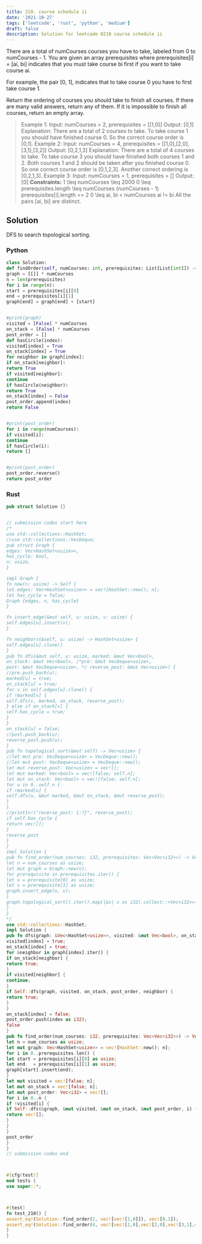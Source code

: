 ```yaml
---
title: 210. course schedule ii
date: '2021-10-27'
tags: ['leetcode', 'rust', 'python', 'medium']
draft: false
description: Solution for leetcode 0210 course schedule ii
---
```




There are a total of numCourses courses you have to take, labeled from 0 to numCourses - 1. You are given an array prerequisites where prerequisites[i] <TeX>=</TeX> [ai, bi] indicates that you must take course bi first if you want to take course ai.



For example, the pair [0, 1], indicates that to take course 0 you have to first take course 1.



Return the ordering of courses you should take to finish all courses. If there are many valid answers, return any of them. If it is impossible to finish all courses, return an empty array.



>   Example 1:
>   Input: numCourses <TeX>=</TeX> 2, prerequisites <TeX>=</TeX> [[1,0]]
>   Output: [0,1]
>   Explanation: There are a total of 2 courses to take. To take course 1 you should have finished course 0. So the correct course order is [0,1].
>   Example 2:
>   Input: numCourses <TeX>=</TeX> 4, prerequisites <TeX>=</TeX> [[1,0],[2,0],[3,1],[3,2]]
>   Output: [0,2,1,3]
>   Explanation: There are a total of 4 courses to take. To take course 3 you should have finished both courses 1 and 2. Both courses 1 and 2 should be taken after you finished course 0.
>   So one correct course order is [0,1,2,3]. Another correct ordering is [0,2,1,3].
>   Example 3:
>   Input: numCourses <TeX>=</TeX> 1, prerequisites <TeX>=</TeX> []
>   Output: [0]
**Constraints:**
>   	1 <TeX>\leq</TeX> numCourses <TeX>\leq</TeX> 2000
>   	0 <TeX>\leq</TeX> prerequisites.length <TeX>\leq</TeX> numCourses  (numCourses - 1)
>   	prerequisites[i].length <TeX>=</TeX><TeX>=</TeX> 2
>   	0 <TeX>\leq</TeX> ai, bi < numCourses
>   	ai !<TeX>=</TeX> bi
>   	All the pairs [ai, bi] are distinct.


## Solution
DFS to search topological sorting.


### Python
```python
class Solution:
def findOrder(self, numCourses: int, prerequisites: List[List[int]]) -> List[int]:
graph = [[]] * numCourses
n = len(prerequisites)
for i in range(n):
start = prerequisites[i][0]
end = prerequisites[i][1]
graph[end] = graph[end] + [start]


#print(graph)
visited = [False] * numCourses
on_stack = [False] * numCourses
post_order = []
def hasCircle(index):
visited[index] = True
on_stack[index] = True
for neighbor in graph[index]:
if on_stack[neighbor]:
return True
if visited[neighbor]:
continue
if hasCircle(neighbor):
return True
on_stack[index] = False
post_order.append(index)
return False


#print(post_order)
for i in range(numCourses):
if visited[i]:
continue
if hasCircle(i):
return []


#print(post_order)
post_order.reverse()
return post_order
```


### Rust
```rust
pub struct Solution {}


// submission codes start here
/*
use std::collections::HashSet;
//use std::collections::VecDeque;
pub struct Graph {
edges: Vec<HashSet<usize>>,
has_cycle: bool,
n: usize,
}

impl Graph {
fn new(n: usize) -> Self {
let edges: Vec<HashSet<usize>> = vec![HashSet::new(); n];
let has_cycle = false;
Graph {edges, n, has_cycle}
}

fn insert_edge(&mut self, u: usize, v: usize) {
self.edges[u].insert(v);
}

fn neighbors(&self, u: usize) -> HashSet<usize> {
self.edges[u].clone()
}
pub fn dfs(&mut self, u: usize, marked: &mut Vec<bool>,
on_stack: &mut Vec<bool>, /*pre: &mut VecDeque<usize>,
post: &mut VecDeque<usize>, */ reverse_post: &mut Vec<usize>) {
//pre.push_back(u);
marked[u] = true;
on_stack[u] = true;
for v in self.edges[u].clone() {
if !marked[v] {
self.dfs(v, marked, on_stack, reverse_post);
} else if on_stack[v] {
self.has_cycle = true;
}
}
on_stack[u] = false;
//post.push_back(u);
reverse_post.push(u);
}
pub fn topological_sort(&mut self) -> Vec<usize> {
//let mut pre: VecDeque<usize> = VecDeque::new();
//let mut post: VecDeque<usize> = VecDeque::new();
let mut reverse_post: Vec<usize> = vec![];
let mut marked: Vec<bool> = vec![false; self.n];
let mut on_stack: Vec<bool> = vec![false; self.n];
for u in 0..self.n {
if !marked[u] {
self.dfs(u, &mut marked, &mut on_stack, &mut reverse_post);
}
}
//println!("reverse_post: {:?}", reverse_post);
if self.has_cycle {
return vec![];
}
reverse_post
}
}
impl Solution {
pub fn find_order(num_courses: i32, prerequisites: Vec<Vec<i32>>) -> Vec<i32> {
let n = num_courses as usize;
let mut graph = Graph::new(n);
for prerequisite in prerequisites.iter() {
let u = prerequisite[0] as usize;
let v = prerequisite[1] as usize;
graph.insert_edge(u, v);
}
graph.topological_sort().iter().map(|&v| v as i32).collect::<Vec<i32>>()
}
}
*/
use std::collections::HashSet;
impl Solution {
pub fn dfs(graph: &Vec<HashSet<usize>>, visited: &mut Vec<bool>, on_stack: &mut Vec<bool>, post_order: &mut Vec<i32>, index: usize) -> bool {
visited[index] = true;
on_stack[index] = true;
for &neighbor in graph[index].iter() {
if on_stack[neighbor] {
return true;
}
if visited[neighbor] {
continue;
}
if Self::dfs(graph, visited, on_stack, post_order, neighbor) {
return true;
}
}
on_stack[index] = false;
post_order.push(index as i32);
false
}
pub fn find_order(num_courses: i32, prerequisites: Vec<Vec<i32>>) -> Vec<i32> {
let n = num_courses as usize;
let mut graph: Vec<HashSet<usize>> = vec![HashSet::new(); n];
for i in 0..prerequisites.len() {
let start = prerequisites[i][0] as usize;
let end   = prerequisites[i][1] as usize;
graph[start].insert(end);
}
let mut visited = vec![false; n];
let mut on_stack = vec![false; n];
let mut post_order: Vec<i32> = vec![];
for i in 0..n {
if !visited[i] {
if Self::dfs(&graph, &mut visited, &mut on_stack, &mut post_order, i) {
return vec![];
}
}
}
post_order
}
}
// submission codes end



#[cfg(test)]
mod tests {
use super::*;



#[test]
fn test_210() {
assert_eq!(Solution::find_order(2, vec![vec![1,0]]), vec![0,1]);
assert_eq!(Solution::find_order(4, vec![vec![1,0],vec![2,0],vec![3,1],vec![3,2]]), vec![0,1,2,3]);
}
}

```
